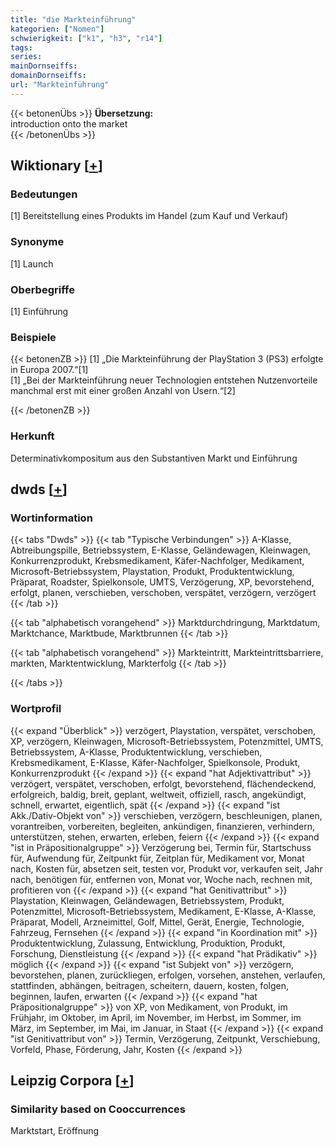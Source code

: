 ```yaml
---
title: "die Markteinführung"
kategorien: ["Nomen"]
schwierigkeit: ["k1", "h3", "r14"]
tags:
series:
mainDornseiffs:
domainDornseiffs:
url: "Markteinführung"
---
```


{{< betonenÜbs >}}
**Übersetzung:**  
introduction onto the market  
{{< /betonenÜbs >}}

## Wiktionary [[+](https://de.wiktionary.org/wiki/Markteinführung)]

### Bedeutungen
[1] Bereitstellung eines Produkts im Handel (zum Kauf und Verkauf)  

### Synonyme
[1] Launch  

### Oberbegriffe
[1] Einführung  

### Beispiele
{{< betonenZB >}}
[1] „Die Markteinführung der PlayStation 3 (PS3) erfolgte in Europa 2007.“[1]  
[1] „Bei der Markteinführung neuer Technologien entstehen Nutzenvorteile manchmal erst mit einer großen Anzahl von Usern.“[2]  

{{< /betonenZB >}}
### Herkunft
Determinativkompositum aus den Substantiven Markt und Einführung  



## dwds [[+](https://www.dwds.de/wb/Markteinführung)]

### Wortinformation
{{< tabs "Dwds" >}}
{{< tab "Typische Verbindungen" >}}
A-Klasse, Abtreibungspille, Betriebssystem, E-Klasse, Geländewagen, Kleinwagen, Konkurrenzprodukt, Krebsmedikament, Käfer-Nachfolger, Medikament, Microsoft-Betriebssystem, Playstation, Produkt, Produktentwicklung, Präparat, Roadster, Spielkonsole, UMTS, Verzögerung, XP, bevorstehend, erfolgt, planen, verschieben, verschoben, verspätet, verzögern, verzögert
{{< /tab >}}

{{< tab "alphabetisch vorangehend" >}}
Marktdurchdringung, Marktdatum, Marktchance, Marktbude, Marktbrunnen
{{< /tab >}}

{{< tab "alphabetisch vorangehend" >}}
Markteintritt, Markteintrittsbarriere, markten, Marktentwicklung, Markterfolg
{{< /tab >}}

{{< /tabs >}}

### Wortprofil
{{< expand "Überblick" >}} verzögert, Playstation, verspätet, verschoben, XP, verzögern, Kleinwagen, Microsoft-Betriebssystem, Potenzmittel, UMTS, Betriebssystem, A-Klasse, Produktentwicklung, verschieben, Krebsmedikament, E-Klasse, Käfer-Nachfolger, Spielkonsole, Produkt, Konkurrenzprodukt {{< /expand >}}
{{< expand "hat Adjektivattribut" >}} verzögert, verspätet, verschoben, erfolgt, bevorstehend, flächendeckend, erfolgreich, baldig, breit, geplant, weltweit, offiziell, rasch, angekündigt, schnell, erwartet, eigentlich, spät {{< /expand >}}
{{< expand "ist Akk./Dativ-Objekt von" >}} verschieben, verzögern, beschleunigen, planen, vorantreiben, vorbereiten, begleiten, ankündigen, finanzieren, verhindern, unterstützen, stehen, erwarten, erleben, feiern {{< /expand >}}
{{< expand "ist in Präpositionalgruppe" >}} Verzögerung bei, Termin für, Startschuss für, Aufwendung für, Zeitpunkt für, Zeitplan für, Medikament vor, Monat nach, Kosten für, absetzen seit, testen vor, Produkt vor, verkaufen seit, Jahr nach, benötigen für, entfernen von, Monat vor, Woche nach, rechnen mit, profitieren von {{< /expand >}}
{{< expand "hat Genitivattribut" >}} Playstation, Kleinwagen, Geländewagen, Betriebssystem, Produkt, Potenzmittel, Microsoft-Betriebssystem, Medikament, E-Klasse, A-Klasse, Präparat, Modell, Arzneimittel, Golf, Mittel, Gerät, Energie, Technologie, Fahrzeug, Fernsehen {{< /expand >}}
{{< expand "in Koordination mit" >}} Produktentwicklung, Zulassung, Entwicklung, Produktion, Produkt, Forschung, Dienstleistung {{< /expand >}}
{{< expand "hat Prädikativ" >}} möglich {{< /expand >}}
{{< expand "ist Subjekt von" >}} verzögern, bevorstehen, planen, zurückliegen, erfolgen, vorsehen, anstehen, verlaufen, stattfinden, abhängen, beitragen, scheitern, dauern, kosten, folgen, beginnen, laufen, erwarten {{< /expand >}}
{{< expand "hat Präpositionalgruppe" >}} von XP, von Medikament, von Produkt, im Frühjahr, im Oktober, im April, im November, im Herbst, im Sommer, im März, im September, im Mai, im Januar, in Staat {{< /expand >}}
{{< expand "ist Genitivattribut von" >}} Termin, Verzögerung, Zeitpunkt, Verschiebung, Vorfeld, Phase, Förderung, Jahr, Kosten {{< /expand >}}

## Leipzig Corpora [[+](https://corpora.uni-leipzig.de/en/res?word=Markteinführung&corpusId=deu_newscrawl-public_2018)]


### Similarity based on Cooccurrences
Marktstart, Eröffnung

